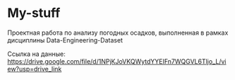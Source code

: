 # My-stuff
Проектная работа по анализу погодных осадков, выполненная в рамках дисциплины Data-Engineering-Dataset

Ссылка на данные: https://drive.google.com/file/d/1NPjKJoVKQWytdYYEIFn7WQGVL6Tljo_L/view?usp=drive_link
